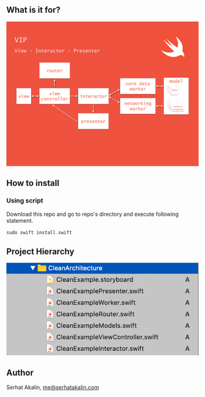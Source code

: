## What is it for?

![Preview](/assets/clean-swift.png)

## How to install

### Using script
Download this repo and go to repo's directory and execute following statement.

```swift
sudo swift install.swift
```


## Project Hierarchy

![Preview](/assets/sample.png)


## Author

Serhat Akalin, me@serhatakalin.com
